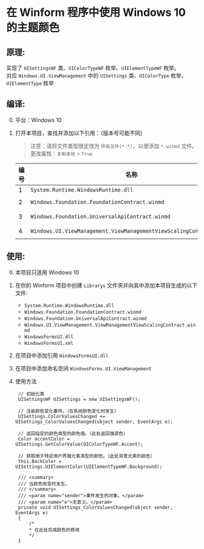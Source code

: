 ﻿# 在 Winform 程序中使用 Windows 10 的主题颜色

## 原理:
实现了 `UISettingsWF` 类、`UIColorTypeWF` 枚举、`UIElementTypeWF` 枚举。  
对应 `Windows.UI.ViewManagement` 中的 `UISettings` 类、`UIColorType` 枚举、`UIElementType` 枚举

## 编译:
0. 平台：Windows 10
1. 打开本项目，查找并添加以下引用：（版本号可能不同）
    > 注意：请将文件类型限定改为 `所有文件(*.*)`，以便添加 `*.winmd` 文件。  
    > 更改属性：`复制本地` > `True`

    |编号|名称|路径|
    |-|-|-|
    |1|`System.Runtime.WindowsRuntime.dll`|`C:\Windows\Microsoft.NET\assembly\GAC_MSIL\System.Runtime.WindowsRuntime\v4.0_4.0.0.0__b77a5c561934e089\`|
    |2|`Windows.Foundation.FoundationContract.winmd`|`C:\Program Files (x86)\Windows Kits\10\References\10.0.17763.0\Windows.Foundation.FoundationContract\3.0.0.0\`|
    |3|`Windows.Foundation.UniversalApiContract.winmd`|`C:\Program Files (x86)\Windows Kits\10\References\10.0.17763.0\Windows.Foundation.UniversalApiContract\7.0.0.0\`|
    |4|`Windows.UI.ViewManagement.ViewManagementViewScalingContract.winmd`|`C:\Program Files (x86)\Windows Kits\10\References\10.0.17763.0\Windows.UI.ViewManagement.ViewManagementViewScalingContract\1.0.0.0\`|

## 使用:
0. 本项目只适用 Windows 10
1. 在你的 Winform 项目中创建 `Librarys` 文件夹并向其中添加本项目生成的以下文件:  
   - `System.Runtime.WindowsRuntime.dll`
   - `Windows.Foundation.FoundationContract.winmd`
   - `Windows.Foundation.UniversalApiContract.winmd`
   - `Windows.UI.ViewManagement.ViewManagementViewScalingContract.winmd`
   - `WindowsFormsUI.dll`
   - `WindowsFormsUI.xml`

2. 在项目中添加引用 `WindowsFormsUI.dll`

3. 在项目中添加命名空间 `WindowsForms.UI.ViewManagement`

4. 使用方法  
   ```
    // 初始化类
    UISettingsWF UISettings = new UISettingsWF();

    // 注册颜色变化事件。（在系统颜色变化时发生）
    UISettings.ColorValuesChanged += UISettings_ColorValuesChanged(object sender, EventArgs e);

    // 返回指定的颜色类型的颜色值。（此处返回强调色）
    Color accentColor = UISettings.GetColorValue(UIColorTypeWF.Accent);

    // 获取用于特定用户界面元素类型的颜色。（此处背景元素的颜色）
    this.BackColor = UISettings.UIElementColor(UIElementTypeWF.Background);

    /// <summary>
    /// 当颜色改变时发生。
    /// </summary>
    /// <param name="sender">事件发生的对象。</param>
    /// <param name="e">无意义。</param>
    private void UISettings_ColorValuesChanged(object sender, EventArgs e)
    {
        /*
        * 在此处完成颜色的修改
        */
    }
   ```
